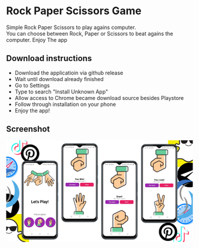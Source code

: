 # Rock Paper Scissors Game

Simple Rock Paper Scissors to play agains computer.\
You can choose between Rock, Paper or Scissors to beat agains the computer. Enjoy The app

## Download instructions
- Download the applicatioin via github release
- Wait until download already finished
- Go to Settings
- Type to search "Install Unknown App"
- Allow access to Chrome became download source besides Playstore
- Follow through installation on your phone
- Enjoy the app!

## Screenshot
![alt text](https://raw.githubusercontent.com/PFebrianoooo/Rock-Paper-Scissors/refs/heads/main/rock_paper_scissors.png?raw=true)
